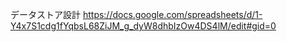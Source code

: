 データストア設計
https://docs.google.com/spreadsheets/d/1-Y4x7S1cdg1fYqbsL68ZiJM_g_dyW8dhbIzOw4DS4lM/edit#gid=0